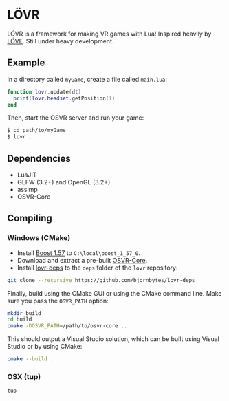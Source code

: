 LÖVR
===

LÖVR is a framework for making VR games with Lua!  Inspired heavily by [LÖVE](http://love2d.org).  Still under heavy development.

Example
---

In a directory called `myGame`, create a file called `main.lua`:

```lua
function lovr.update(dt)
  print(lovr.headset.getPosition())
end
```

Then, start the OSVR server and run your game:

```sh
$ cd path/to/myGame
$ lovr .
```

Dependencies
---

- LuaJIT
- GLFW (3.2+) and OpenGL (3.2+)
- assimp
- OSVR-Core

Compiling
---

### Windows (CMake)

- Install [Boost 1.57](http://www.boost.org/users/history/version_1_57_0.html) to `C:\local\boost_1_57_0`.
- Download and extract a pre-built [OSVR-Core](http://access.osvr.com/binary/osvr-core).
- Install [lovr-deps](https://github.com/bjornbytes/lovr-deps) to the `deps` folder of the `lovr` repository:

```sh
git clone --recursive https://github.com/bjornbytes/lovr-deps
```

Finally, build using the CMake GUI or using the CMake command line.  Make sure you pass the `OSVR_PATH` option:

```sh
mkdir build
cd build
cmake -DOSVR_PATH=/path/to/osvr-core ..
```

This should output a Visual Studio solution, which can be built using Visual Studio or by using CMake:

```sh
cmake --build .
```

### OSX (tup)

```sh
tup
```
